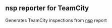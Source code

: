## nsp reporter for TeamCity

Generates TeamCity inspections from [nsp][nsp] report

[nsp]: https://www.npmjs.com/package/nsp